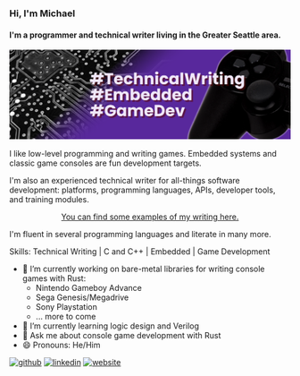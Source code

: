 ### Hi, I'm Michael
#### I'm a programmer and technical writer living in the Greater Seattle area.
![I'm a programmer and technical writer living in the Greater Seattle area.](https://raw.githubusercontent.com/ravyne/ravyne/main/images/github-banner.png)

I like low-level programming and writing games. Embedded systems and classic game consoles are fun development targets.

I'm also an experienced technical writer for all-things software development: platforms, programming languages, APIs, developer tools, and training modules.

<p align="center">
<a href="https://ravyne.github.io/writing-samples.html">You can find some examples of my writing here.</a>
</p>

I'm fluent in several programming languages and literate in many more.

Skills: Technical Writing | C and C++ | Embedded | Game Development

- 🔭 I’m currently working on bare-metal libraries for writing console games with Rust:
     * Nintendo Gameboy Advance
     * Sega Genesis/Megadrive
     * Sony Playstation
     * ... more to come
- 🌱 I’m currently learning logic design and Verilog 
- 💬 Ask me about console game development with Rust 
- 😄 Pronouns: He/Him 


[<img src='https://cdn.jsdelivr.net/npm/simple-icons@3.0.1/icons/github.svg' alt='github' height='40'>](https://github.com/ravyne)  [<img src='https://cdn.jsdelivr.net/npm/simple-icons@3.0.1/icons/linkedin.svg' alt='linkedin' height='40'>](https://www.linkedin.com/in/michaelthompsonseattle/)  [<img src='https://cdn.jsdelivr.net/npm/simple-icons@3.0.1/icons/icloud.svg' alt='website' height='40'>](https://ravyne.github.io/)  

<!--
[![Top Langs](https://github-readme-stats.vercel.app/api/top-langs/?username=ravyne)](https://github.com/anuraghazra/github-readme-stats)

![GitHub stats](https://github-readme-stats.vercel.app/api?username=ravyne&show_icons=true&count_private=true)  
-->

